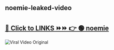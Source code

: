 
 ## noemie-leaked-video 

# <h2><a href="https://clipsfans.com/noemie&ref=git">🔗 Click to LINKS ⏩⏩ 👉 🟢 noemie </a></h2>

<a href="https://clipsfans.com/noemie&ref=git" rel="nofollow" data-target="animated-image.originalLink"><img src="https://i.ibb.co.com/xMMVF88/686577567.gif" alt="Viral Video Original" style="max-width: 100%; display: inline-block;" data-target="animated-image.originalImage"></a>
